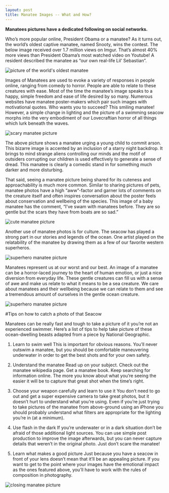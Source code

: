 ```yaml
---
layout: post
title: Manatee Images -- What and How?
---
```


**Manatees pictures have a dedicated following on social networks.**

Who’s more popular online, President Obama or a manatee? As it turns out, the world’s oldest captive manatee, named Snooty, wins the contest. The below image received over 1.7 million views on Imgur. That’s almost 40% more views than President Obama’s most watched video on Youtube! A resident described the manatee as “our own real-life Lil’ Sebastian”.

![picture of the world's oldest manatee](http://i.imgur.com/uRF2MuO.jpg)

Images of Manatees are used to evoke a variety of responses in people online, ranging from comedy to horror. People are able to relate to these creatures with ease. Most of the time the manatee’s image speaks to a happy, simple freedom and ease of life desired by so many. Numerous websites have manatee poster-makers which pair such images with motivational quotes. Who wants you to succeed? This smiling manatee! However, a simple change in lighting and the picture of a swimming seacow morphs into the very embodiment of our Lovecraftian horror of all things which lurk beneath the waves.

![scary manatee picture](http://i.imgur.com/24bNuFd.jpg)

The above picture shows a manatee urging a young child to commit arson. This bizarre image is accented by an inclusion of a starry night backdrop. It brings to mind strange aliens controlling our minds and the motif of outsiders corrupting our children is used effectively to generate a sense of dread. This manatee is clearly a comedic stand in for something much darker and more disturbing.

That said, seeing a manatee picture being shared for its cuteness and approachability is much more common. Similar to sharing pictures of pets, manatee photos have a high “aww”-factor and garner lots of comments on the creature itself and often inspires conversation about the poster feels about conservation and wellbeing of the species. This image of a baby manatee has the comment, “I've swam with manatees before. They are so gentle but the scars they have from boats are so sad.”

![cute manatee picture](http://i.imgur.com/FjCRlZf.png)

Another use of manatee photos is for culture. The seacow has played a strong part in our stories and legends of the ocean. One artist played on the relatability of the manatee by drawing them as a few of our favorite western superheros.

![superhero manatee picture](http://i.imgur.com/KRpJNfX.jpg)

Manatees represent us at our worst and our best. An image of a manatee can be a horror-laced journey to the heart of human emotion, or just a nice diversion from everyday life. These gentle creatures can fill us with a sense of awe and make us relate to what it means to be a sea creature. We care about manatees and their wellbeing because we can relate to them and see a tremendous amount of ourselves in the gentle ocean creature.

![superhero manatee picture](http://i.imgur.com/SgMURxF.jpg)

#Tips on how to catch a photo of that Seacow

Manatees can be really fast and tough to take a picture of it you’re not an experienced swimmer. Here’s a list of tips to help take picture of these ocean-dwelling beasts adapted from a piece by National Geographic.

1. Learn to swim well
This is important for obvious reasons. You’ll never outswim a manatee, but you should be comfortable maneuvering underwater in order to get the best shots and for your own safety.

2. Understand the manatee
Read up on your subject. Check out the manatee wikipedia page. Get a manatee book. Keep searching for information online. The more you know about what you’re seeing the easier it will be to capture that great shot when the time’s right.

3. Choose your weapon carefully and learn to use it
You don’t need to go out and get a super expensive camera to take great photos, but it doesn’t hurt to understand what you’re using. Even if you’re just trying to take pictures of the manatee from above-ground using an iPhone you should probably understand what filters are appropriate for the lighting you’re in (at a minimum).

4. Use flash in the dark
If you’re underwater or in a dark situation don’t be afraid of those additional light sources. You can use simple post production to improve the image afterwards, but you can never capture details that weren’t in the original photo. Just don’t scare the manatee!

5. Learn what makes a good picture
Just because you have a seacow in front of your lens doesn’t mean that it’ll be an appealing picture. If you want to get to the point where your images have the emotional impact as the ones featured above, you’ll have to work with the rules of composition in photography.

![closing manatee picture](http://i.imgur.com/RhQcjql.jpg )

